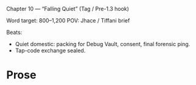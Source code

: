 Chapter 10 — “Falling Quiet” (Tag / Pre-1.3 hook)

Word target: 800–1,200
POV: Jhace / Tiffani brief

Beats:
- Quiet domestic: packing for Debug Vault, consent, final forensic ping.
- Tap-code exchange sealed.

# Prose

